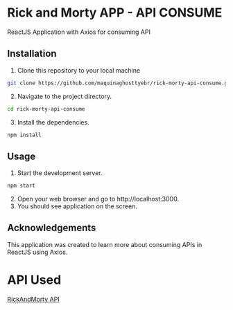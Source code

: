 # Rick and Morty APP - API CONSUME
ReactJS Application with Axios for consuming API


## Installation


 1. Clone this repository to your local machine

```bash
git clone https://github.com/maquinaghosttyebr/rick-morty-api-consume.git

```
    
2. Navigate to the project directory.

```bash
cd rick-morty-api-consume
```
3. Install the dependencies.


```bash
npm install
```


## Usage


 1. Start the development server.

```bash
npm start

```
2. Open your web browser and go to http://localhost:3000.
3. You should see application on the screen.
    

## Acknowledgements

This application was created to learn more about consuming APIs in ReactJS using Axios.

# API Used

[RickAndMorty API](https://rickandmortyapi.com/)